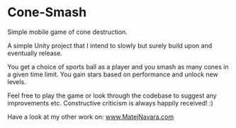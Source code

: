 # Cone-Smash
Simple mobile game of cone destruction.

A simple Unity project that I intend to slowly but surely build upon and eventually release. 

You get a choice of sports ball as a player and you smash as many cones in a given time limit. You gain stars based on performance and unlock new levels.

Feel free to play the game or look through the codebase to suggest any improvements etc.
Constructive criticism is always happily received! :)

Have a look at my other work on:
www.MatejNavara.com


